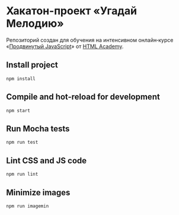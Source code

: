 # Хакатон-проект «Угадай Мелодию»

Репозиторий создан для обучения на интенсивном онлайн‑курсе «[Продвинутый JavaScript](https://htmlacademy.ru/intensive/ecmascript)» от [HTML Academy](https://htmlacademy.ru).

## Install project

    npm install

## Compile and hot-reload for development

    npm start

## Run Mocha tests

    npm run test

## Lint CSS and JS code

    npm run lint

## Minimize images

    npm run imagemin
